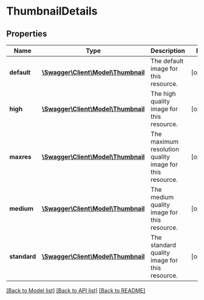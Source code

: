 # ThumbnailDetails

## Properties
Name | Type | Description | Notes
------------ | ------------- | ------------- | -------------
**default** | [**\Swagger\Client\Model\Thumbnail**](Thumbnail.md) | The default image for this resource. | [optional] 
**high** | [**\Swagger\Client\Model\Thumbnail**](Thumbnail.md) | The high quality image for this resource. | [optional] 
**maxres** | [**\Swagger\Client\Model\Thumbnail**](Thumbnail.md) | The maximum resolution quality image for this resource. | [optional] 
**medium** | [**\Swagger\Client\Model\Thumbnail**](Thumbnail.md) | The medium quality image for this resource. | [optional] 
**standard** | [**\Swagger\Client\Model\Thumbnail**](Thumbnail.md) | The standard quality image for this resource. | [optional] 

[[Back to Model list]](../README.md#documentation-for-models) [[Back to API list]](../README.md#documentation-for-api-endpoints) [[Back to README]](../README.md)


